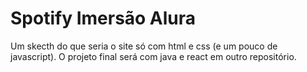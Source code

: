﻿# Spotify Imersão Alura
Um skecth do que seria o site só com html e css (e um pouco de javascript). O projeto final será com java e react em outro repositório.
